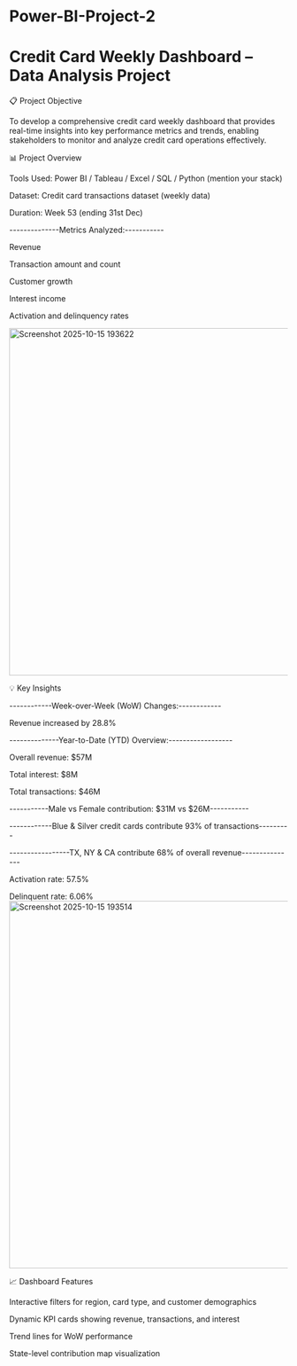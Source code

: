 # Power-BI-Project-2

# Credit Card Weekly Dashboard – Data Analysis Project

📋 Project Objective

To develop a comprehensive credit card weekly dashboard that provides real-time insights into key performance metrics and trends, enabling stakeholders to monitor and analyze credit card operations effectively.

📊 Project Overview

Tools Used: Power BI / Tableau / Excel / SQL / Python (mention your stack)

Dataset: Credit card transactions dataset (weekly data)

Duration: Week 53 (ending 31st Dec)

--------------Metrics Analyzed:-----------

Revenue

Transaction amount and count

Customer growth

Interest income

Activation and delinquency rates

<img width="1365" height="627" alt="Screenshot 2025-10-15 193622" src="https://github.com/user-attachments/assets/c968e1d0-67dc-4733-a5d8-85b57ff58d38" />


💡 Key Insights

------------Week-over-Week (WoW) Changes:------------

Revenue increased by 28.8%

--------------Year-to-Date (YTD) Overview:------------------

Overall revenue: $57M

Total interest: $8M

Total transactions: $46M

-----------Male vs Female contribution: $31M vs $26M-----------

------------Blue & Silver credit cards contribute 93% of transactions---------

-----------------TX, NY & CA contribute 68% of overall revenue---------------

Activation rate: 57.5%

Delinquent rate: 6.06%
<img width="1364" height="663" alt="Screenshot 2025-10-15 193514" src="https://github.com/user-attachments/assets/54e0ceb2-1d7d-4e0e-a280-0e7b90a2bb4f" />


📈 Dashboard Features

Interactive filters for region, card type, and customer demographics

Dynamic KPI cards showing revenue, transactions, and interest

Trend lines for WoW performance

State-level contribution map visualization
